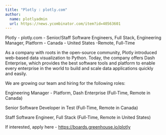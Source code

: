 ```yaml
---
title: "Plotly : plotly.com"
author:
  name: plotlyadmin
  url: https://news.ycombinator.com/item?id=40563601
---
```

Plotly - plotly.com - Senior&#x2F;Staff Software Engineers, Full Stack, Engineering Manager, Platform - Canada - United States -Remote, Full-Time

As a company with roots in the open-source community, Plotly introduced web-based data visualization to Python. Today, the company offers Dash Enterprise, which provides the best software tools and platform to enable every enterprise in the world to build and scale data applications quickly and easily.

We are growing our team and hiring for the following roles:

Engineering Manager - Platform, Dash Enterprise (Full-Time, Remote in Canada)

Senior Software Developer in Test (Full-Time, Remote in Canada)

Staff Software Engineer, Full Stack (Full-Time, Remote in United States)

If interested, apply here - <a href="https:&#x2F;&#x2F;boards.greenhouse.io&#x2F;plotly" rel="nofollow">https:&#x2F;&#x2F;boards.greenhouse.io&#x2F;plotly</a>
